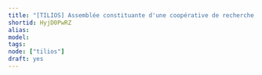 ```yaml
---
title: "[TILIOS] Assemblée constituante d'une coopérative de recherche Tiers-Lieux"
shortid: HyjD0PwRZ
alias:
model:
tags:
node: ["tilios"]
draft: yes
---
```

